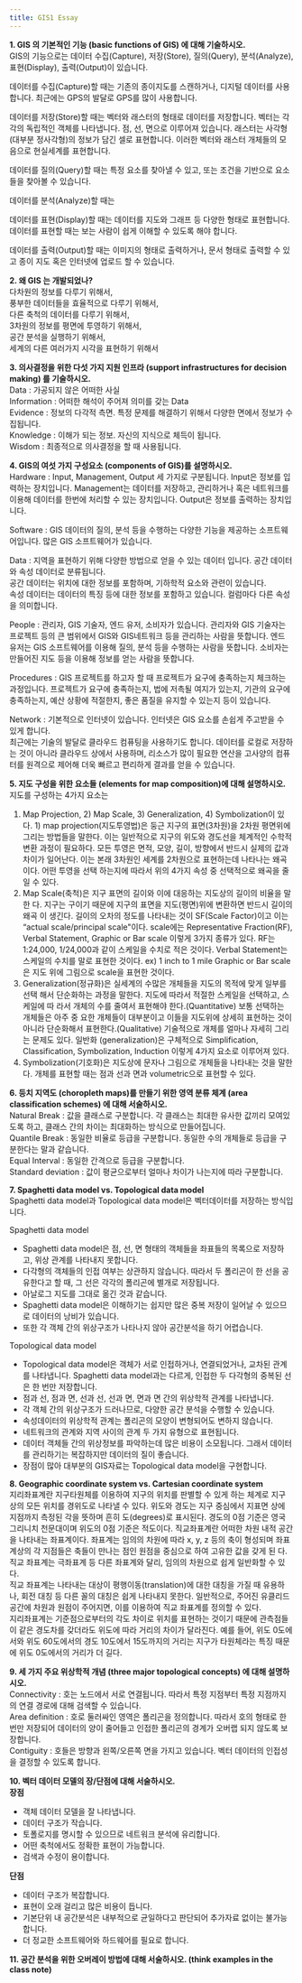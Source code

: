 ```yaml
---
title: GIS1 Essay
---
```


**1. GIS 의 기본적인 기능 (basic functions of GIS) 에 대해 기술하시오.**  
GIS의 기능으로는 데이터 수집(Capture), 저장(Store), 질의(Query), 분석(Analyze), 표현(Display), 출력(Output)이 있습니다.    

데이터를 수집(Capture)할 때는 기존의 종이지도를 스캔하거나, 디지털 데이터를 사용합니다. 최근에는 GPS의 발달로 GPS를 많이 사용합니다.    

데이터를 저장(Store)할 때는 벡터와 래스터의 형태로 데이터를 저장합니다. 벡터는 각각의 독립적인 객체를 나타냅니다. 점, 선, 면으로 이루어져 있습니다. 래스터는 사각형(대부분 정사각형)의 정보가 담긴 셀로 표현합니다. 이러한 벡터와 래스터 개체들의 모음으로 현실세계를 표현합니다.    

데이터를 질의(Query)할 때는 특정 요소를 찾아낼 수 있고, 또는 조건을 기반으로 요소들을 찾아볼 수 있습니다.    

데이터를 분석(Analyze)할 때는     

데이터를 표현(Display)할 때는 데이터를 지도와 그래프 등 다양한 형태로 표현합니다. 데이터를 표현할 때는 보는 사람이 쉽게 이해할 수 있도록 해야 합니다.    

데이터를 출력(Output)할 때는 이미지의 형태로 출력하거나, 문서 형태로 출력할 수 있고 종이 지도 혹은 인터넷에 업로드 할 수 있습니다.    

**2. 왜 GIS 는 개발되었나?**   
다차원의 정보를 다루기 위해서,   
풍부한 데이터들을 효율적으로 다루기 위해서,   
다른 축척의 데이터를 다루기 위해서,   
3차원의 정보를 평면에 투영하기 위해서,   
공간 분석을 실행하기 위해서,  
세계의 다른 여러가지 시각을 표현하기 위해서   

**3. 의사결정을 위한 다섯 가지 지원 인프라 (support infrastructures for decision making) 를 기술하시오.**   
Data : 가공되지 않은 어떠한 사실  
Information : 어떠한 해석이 주어져 의미를 갖는 Data  
Evidence : 정보의 다각적 측면. 특정 문제를 해결하기 위해서 다양한 면에서 정보가 수집됩니다.   
Knowledge : 이해가 되는 정보. 자신의 지식으로 체득이 됩니다.  
Wisdom : 최종적으로 의사결정을 할 때 사용됩니다.  

**4. GIS의 여섯 가지 구성요소 (components of GIS)를 설명하시오.**   
Hardware :  Input, Management, Output 세 가지로 구분됩니다. Input은 정보를 입력하는 장치입니다. Management는 데이터를 저장하고, 관리하거나 혹은 네트워크를 이용해 데이터를 한번에 처리할 수 있는 장치입니다. Output은 정보를 출력하는 장치입니다.

Software : GIS 데이터의 질의, 분석 등을 수행하는 다양한 기능을 제공하는 소프트웨어입니다. 많은 GIS 소프트웨어가 있습니다.    

Data : 지역을 표현하기 위해 다양한 방법으로 얻을 수 있는 데이터 입니다. 공간 데이터와 속성 데이터로 분류됩니다.    
공간 데이터는 위치에 대한 정보를 포함하며, 기하학적 요소와 관련이 있습니다.    
속성 데이터는 데이터의 특징 등에 대한 정보를 포함하고 있습니다. 컬럼마다 다른 속성을 의미합니다.    

People : 관리자, GIS 기술자, 엔드 유저, 소비자가 있습니다. 관리자와 GIS 기술자는 프로젝트 등의 큰 범위에서 GIS와 GIS네트워크 등을 관리하는 사람을 뜻합니다. 엔드 유저는 GIS 소프트웨어를 이용해 질의, 분석 등을 수행하는 사람을 뜻합니다. 소비자는 만들어진 지도 등을 이용해 정보를 얻는 사람을 뜻합니다.    

Procedures : GIS 프로젝트를 하고자 할 때 프로젝트가 요구에 충족하는지 체크하는 과정입니다. 프로젝트가 요구에 충족하는지, 법에 저촉될 여지가 있는지, 기관의 요구에 충족하는지, 예산 상황에 적절한지, 좋은 품질을 유지할 수 있는지 등이 있습니다.    

Network : 기본적으로 인터넷이 있습니다. 인터넷은 GIS 요소를 손쉽게 주고받을 수 있게 합니다.    
최근에는 기술의 발달로 클라우드 컴퓨팅을 사용하기도 합니다. 데이터를 로컬로 저장하는 것이 아니라 클라우드 상에서 사용하며, 리소스가 많이 필요한 연산을 고사양의 컴퓨터를 원격으로 제어해 더욱 빠르고 편리하게 결과를 얻을 수 있습니다.    

**5. 지도 구성을 위한 요소들 (elements for map composition)에 대해 설명하시오.**   
지도를 구성하는 4가지 요소는    
1) Map Projection, 2) Map Scale, 3) Generalization, 4) Symbolization이 있다.     1) map projection(지도투영법)은 둥근 지구의 표면(3차원)을 2차원 평면위에 그리는 방법들을 말한다. 이는 일반적으로 지구의 위도와 경도선을 체계적인 수학적 변환 과정이 필요하다. 모든 투영은 면적, 모양, 길이, 방향에서 반드시 실제의 값과 차이가 일어난다. 이는 본래 3차원인 세계를 2차원으로 표현하는데 나타나는 왜곡이다. 어떤 투영을 선택 하는지에 따라서 위의 4가지 속성 중 선택적으로 왜곡을 줄일 수 있다.     
2) Map Scale(축척)은 지구 표면의 길이와 이에 대응하는 지도상의 길이의 비율을 말한 다. 지구는 구이기 때문에 지구의 표면을 지도(평면)위에 변환하면 반드시 길이의 왜곡 이 생긴다. 길이의 오차의 정도를 나타내는 것이 SF(Scale Factor)이고 이는 “actual scale/principal scale"이다. scale에는 Representative Fraction(RF), Verbal Statement, Graphic or Bar scale 이렇게 3가지 종류가 있다. RF는 1:24,000, 1/24,000과 같이 스케일을 수치로 적은 것이다. Verbal Statement는 스케일의 수치를 말로 표현한 것이다. ex) 1 inch to 1 mile Graphic or Bar scale은 지도 위에 그림으로 scale을 표현한 것이다.      
3) Generalization(정규화)은 실세계의 수많은 개체들을 지도의 목적에 맞게 일부를 선택 해서 단순화하는 과정을 말한다. 지도에 따라서 적절한 스케일을 선택하고, 스케일에 따 라서 개체의 수를 줄여서 표현해야 한다.(Quantitative) 보통 선택하는 개체들은 아주 중 요한 개체들이 대부분이고 이들을 지도위에 상세히 표현하는 것이 아니라 단순화해서 표현한다.(Qualitative) 기술적으로 개체를 얼마나 자세히 그리는 문제도 있다. 일반화 (generalization)은 구체적으로 Simplification, Classification, Symbolization, Induction 이렇게 4가지 요소로 이루어져 있다.      
4) Symbolization(기호화)은 지도상에 문자나 그림으로 개체들을 나타내는 것을 말한다. 개체를 표현할 때는 점과 선과 면과 volumetric으로 표현할 수 있다.

**6. 등치 지역도 (choropleth maps)를 만들기 위한 영역 분류 체계 (area classification schemes) 에 대해 서술하시오.**   
Natural Break : 값을 클래스로 구분합니다. 각 클래스는 최대한 유사한 값끼리 모여있도록 하고, 클래스 간의 차이는 최대화하는 방식으로 만들어집니다.   
Quantile Break : 동일한 비율로 등급을 구분합니다. 동일한 수의 개체들로 등급을 구분한다는 말과 같습니다.   
Equal Interval : 동일한 간격으로 등급을 구분합니다.   
Standard deviation : 값이 평균으로부터 얼마나 차이가 나는지에 따라 구분합니다.   

**7. Spaghetti data model vs. Topological data model**     
Spaghetti data model과 Topological data model은 벡터데이터를 저장하는 방식입니다.

Spaghetti data model   
* Spaghetti data model은 점, 선, 면 형태의 객체들을 좌표들의 목록으로 저장하고, 위상 관계를 나타내지 못합니다.
* 다각형의 객체들의 인접 여부는 상관하지 않습니다. 따라서 두 폴리곤이 한 선을 공유한다고 할 때, 그 선은 각각의 폴리곤에 별개로 저장됩니다.
* 아날로그 지도를 그대로 옮긴 것과 같습니다.
* Spaghetti data model은 이해하기는 쉽지만 많은 중복 저장이 일어날 수 있으므로 데이터의 낭비가 있습니다.
* 또한 각 객체 간의 위상구조가 나타나지 않아 공간분석을 하기 어렵습니다.

Topological data model    
* Topological data model은 객체가 서로 인접하거나, 연결되었거나, 교차된 관계를 나타냅니다. Spaghetti data model과는 다르게, 인접한 두 다각형의 중복된 선은 한 번만 저장합니다.
* 점과 선, 점과 면, 선과 선, 선과 면, 면과 면 간의 위상학적 관계를 나타냅니다.
* 각 객체 간의 위상구조가 드러나므로, 다양한 공간 분석을 수행할 수 있습니다.
* 속성데이터의 위상학적 관계는 폴리곤의 모양이 변형되어도 변하지 않습니다.
* 네트워크의 관계와 지역 사이의 관계 두 가지 유형으로 표현됩니다.
* 데이터 객체들 간의 위상정보를 파악하는데 많은 비용이 소모됩니다. 그래서 데이터를 관리하기는 복잡하지만 데이터의 질이 좋습니다.
* 장점이 많아 대부분의 GIS자료는 Topological data model을 구현합니다.


**8. Geographic coordinate system vs. Cartesian coordinate system**   
지리좌표계란 지구타원체를 이용하여 지구의 위치를 판별할 수 있게 하는 체계로 지구 상의 모든 위치를 경위도로 나타낼 수 있다. 위도와 경도는 지구 중심에서 지표면 상에 지점까지 측정된 각을 뜻하며 흔히 도(degrees)로 표시된다. 경도의 0점 기준은 영국 그리니치 천문대이며 위도의 0점 기준은 적도이다.
직교좌표계란 어떠한 차원 내적 공간을 나타내는 좌표계이다. 좌표계는 임의의 차원에 따라 x, y, z 등의 축이 형성되며 좌표계상의 각 지점들은 축들이 만나는 점인 원점을 중심으로 하여 고유한 값을 갖게 된 다. 직교 좌표계는 극좌표계 등 다른 좌표계와 달리, 임의의 차원으로 쉽게 일반화할 수 있다.    
직교 좌표계는 나타내는 대상이 평행이동(translation)에 대한 대칭을 가질 때 유용하나, 회전 대칭 등 다른 꼴의 대칭은 쉽게 나타내지 못한다. 일반적으로, 주어진 유클리드 공간에 차원과 원점이 주어지면, 이를 이용하여 직교 좌표계를 정의할 수 있다.   
지리좌표계는 기준점으로부터의 각도 차이로 위치를 표현하는 것이기 때문에 관측점들 이 같은 경도차를 갖더라도 위도에 따라 거리의 차이가 달라진다. 예를 들어, 위도 0도에서와 위도 60도에서의 경도 10도에서 15도까지의 거리는 지구가 타원체라는 특징 때문에 위도 0도에서의 거리가 더 길다.

**9. 세 가지 주요 위상학적 개념 (three major topological concepts) 에 대해 설명하시오.**    
Connectivity : 호는 노드에서 서로 연결됩니다. 따라서 특정 지점부터 특정 지점까지의 연결 경로에 대해 검색할 수 있습니다.   
Area definition : 호로 둘러싸인 영역은 폴리곤을 정의합니다. 따라서 호의 형태로 한 번만 저장되어 데이터의 양이 줄어들고 인접한 폴리곤의 경계가 오버랩 되지 않도록 보장합니다.    
Contiguity : 호들은 방향과 왼쪽/오른쪽 면을 가지고 있습니다. 벡터 데이터의 인접성을 결정할 수 있도록 합니다.   

**10. 벡터 데이터 모델의 장/단점에 대해 서술하시오.**   
**장점**  
-	객체 데이터 모델을 잘 나타냅니다.
-	데이터 구조가 작습니다.
-	토폴로지를 명시할 수 있으므로 네트워크 분석에 유리합니다.
-	어떤 축척에서도 정확한 표현이 가능합니다.
-	검색과 수정이 용이합니다.    

**단점**  
-	데이터 구조가 복잡합니다.
-	표현이 오래 걸리고 많은 비용이 듭니다.
-	기본단위 내 공간분석은 내부적으로 균일하다고 판단되어 추가자료 없이는 불가능합니다.
-	더 정교한 소프트웨어와 하드웨어를 필요로 합니다.

**11. 공간 분석을 위한 오버레이 방법에 대해 서술하시오. (think examples in the class note)**
